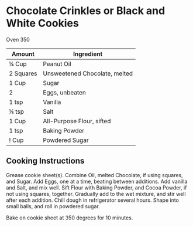 # Chocolate Crinkles or Black and White Cookies

Oven 350

|Amount|Ingredient|
|----|----|
¼ Cup | Peanut Oil
2 Squares | Unsweetened Chocolate, melted
1 Cup | Sugar
2 | Eggs, unbeaten
1 tsp | Vanilla
¼ tsp | Salt
1 Cup | All-Purpose Flour, sifted
1 tsp | Baking Powder
! Cup | Powdered Sugar

## Cooking Instructions

Grease cookie sheet(s).
Combine Oil, melted Chocolate, if using squares, and Sugar.
Add Eggs, one at a time, beating between additions.
Add vanilla and Salt, and mix well.
Sift Flour with Baking Powder, and Cocoa Powder, if not using squares, together.
Gradually add to the wet mixture, and stir well after each addition.
Chill dough in refrigerator several hours.
Shape into small balls, and roll in powdered sugar.

Bake on cookie sheet at 350 degrees for 10 minutes.